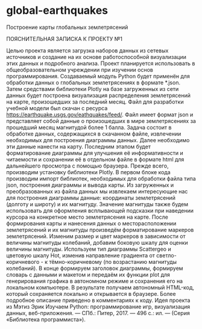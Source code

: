 # global-earthquakes
Построение карты глобальных землетрясений

ПОЯСНИТЕЛЬНАЯ ЗАПИСКА К ПРОЕКТУ №1

Целью проекта является загрузка наборов данных из сетевых источников и создание на их основе работоспособной визуализации этих данных и подробного анализа. Проект планируется использовать в общеобразовательном учреждении при изучении основ программирования.
Создаваемый модуль Python будет применён для обработки данных о глобальных землетрясениях в формате *.json. Затем средствами библиотеки Plotly на базе загруженных из сети данных будет построена визуализация распределения землетрясений на карте, произошедших за последний месяц.
Файл для разработки учебной модели был скачан с ресурса https://earthquake.usgs.gov/eathquakes/feed/. Файл имеет формат json и представляет собой данные о произошедших в мире землетрясениях за прошедший месяц магнитудой более 1 балла.
Задача состоит в обработке данных, содержащихся в скачанном файле, извлечении необходимых для построения диаграммы данных. Далее необходимо эти данные нанести на карту. Последним этапом будет форматирование диаграммы для улучшения её информативности и читаемости и сохранении её в отдельном файле в формате html для дальнейшего просмотра с помощью браузера.
Прежде всего, производим установку библиотеки Plotly. В первом блоке кода производим импорт библиотек, необходимых для обработки файла типа json, построения диаграммы и вывода карты.
Из загруженных и преобразованных из файла данных мы извлекаем интересующие нас для построения диаграммы данные: координаты землетрясений (долготу и широту) и их магнитуду. Значение магнитуды также будем использовать для оформления всплывающей подсказки при наведении курсора на конкретное место землетрясения на карте.
После формирования карты и нанесения данных о месторасположении землетрясений и их магнитуды произведём форматирование маркеров землетрясений. Изменим размер и цвет маркеров в зависимости от величины магнитуды колебаний, добавим боковую шкалу для оценки величины магнитуды. Используем тип диаграммы Scattergeo и цветовую шкалу Hot, изменив направление градиента от светло-коричневого - к тёмно-коричневому (по возрастанию магнитуды колебаний).
В конце формируем заголовок диаграммы, формируем словарь с данными и макетом и передаём их функции plot для генерирования графика в автономном режиме и сохранения его на локальном компьютере. В результате получаем автономный HTML-код, который сохраняется локально и открывается в браузере.
Более подробное описание приведено в комментариях к коду. 
Идея проекта из Мэтиз Эрик Изучаем Python: программирование игр, визуализация данных, веб-приложения. — СПб.: Питер, 2017. — 496 с.: ил. — (Серия «Библиотека программиста»).
